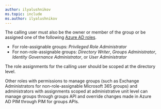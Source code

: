 ```yaml
---
author: ilyalushnikov
ms.topic: include
ms.author: ilyalushnikov
---
```


The calling user must also be the owner or member of the group or be assigned one of the following [Azure AD roles](/azure/active-directory/roles/permissions-reference?toc=%2Fgraph%2Ftoc.json).  <br/><ul><li> For role-assignable groups: *Privileged Role Administrator*</li><li> For non-role-assignable groups: *Directory Writer*, *Groups Administrator*, *Identity Governance Administrator*, or *User Administrator*</li></ul>

The role assignments for the calling user should be scoped at the directory level.

Other roles with permissions to manage groups (such as Exchange Administrators for non-role-assignable Microsoft 365 groups) and administrators with assignments scoped at administrative unit level can manage groups through groups API and override changes made in Azure AD PIM through PIM for groups APIs.